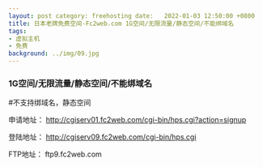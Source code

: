 ```yaml
---
layout: post category: freehosting date:   2022-01-03 12:50:00 +0800
title: 日本老牌免费空间-Fc2web.com 1G空间/无限流量/静态空间/不能绑域名
tags:
- 虚拟主机
- 免费
background: ../img/09.jpg
---
```


### 1G空间/无限流量/静态空间/不能绑域名

#不支持绑域名，静态空间

申请地址：
http://cgiserv01.fc2web.com/cgi-bin/hps.cgi?action=signup

登陆地址：
http://cgiserv09.fc2web.com/cgi-bin/hps.cgi

FTP地址：
ftp9.fc2web.com